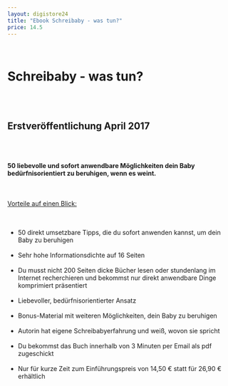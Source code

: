 ```yaml
---
layout: digistore24
title: "Ebook Schreibaby - was tun?"
price: 14.5
---
```

<div><br>
<h1><strong>Schreibaby - was tun?<br></strong></h1><br>
</div><br>
<h2><strong>Erstver&#xF6;ffentlichung April 2017<br></strong></h2><br>
<div>&#xA0;</div><br>
<div><strong>50 liebevolle und sofort anwendbare M&#xF6;glichkeiten dein Baby bed&#xFC;rfnisorientiert zu beruhigen, wenn es weint.</strong></div><br>
<div>&#xA0;</div><br>
<div><span style="text-decoration:underline;"> Vorteile auf einen Blick:</span></div><br>
<div><br>
<ul><li>50 direkt umsetzbare Tipps, die du sofort anwenden kannst, um dein Baby zu beruhigen</li><br>
<li>Sehr hohe Informationsdichte auf 16 Seiten</li><br>
<li>Du musst nicht 200 Seiten dicke B&#xFC;cher lesen oder stundenlang im Internet recherchieren und bekommst nur direkt anwendbare Dinge komprimiert pr&#xE4;sentiert</li><br>
<li>Liebevoller, bed&#xFC;rfnisorientierter Ansatz</li><br>
<li>Bonus-Material mit weiteren M&#xF6;glichkeiten, dein Baby zu beruhigen</li><br>
<li>Autorin hat eigene Schreibabyerfahrung und wei&#xDF;, wovon sie spricht&#xA0;</li><br>
<li>Du bekommst das Buch innerhalb von 3 Minuten per Email als pdf zugeschickt&#xA0;</li><br>
<li>Nur f&#xFC;r kurze Zeit zum Einf&#xFC;hrungspreis von 14,50 &#x20AC; statt f&#xFC;r 26,90 &#x20AC; erh&#xE4;ltlich&#xA0;</li><br>
</ul></div>